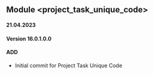 ## Module <project_task_unique_code>

#### 21.04.2023
#### Version 16.0.1.0.0
#### ADD

- Initial commit for Project Task Unique Code